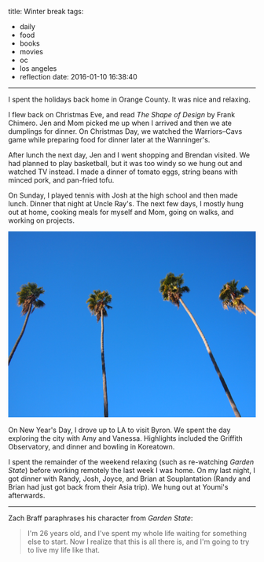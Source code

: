 title: Winter break
tags:
  - daily
  - food
  - books
  - movies
  - oc
  - los angeles
  - reflection
date: 2016-01-10 16:38:40
---

I spent the holidays back home in Orange County. It was nice and relaxing.

I flew back on Christmas Eve, and read *The Shape of Design* by Frank Chimero. Jen and Mom picked me up when I arrived and then we ate dumplings for dinner. On Christmas Day, we watched the Warriors–Cavs game while preparing food for dinner later at the Wanninger's.

After lunch the next day, Jen and I went shopping and Brendan visited. We had planned to play basketball, but it was too windy so we hung out and watched TV instead. I made a dinner of tomato eggs, string beans with minced pork, and pan-fried tofu.

On Sunday, I played tennis with Josh at the high school and then made lunch. Dinner that night at Uncle Ray's. The next few days, I mostly hung out at home, cooking meals for myself and Mom, going on walks, and working on projects.

![Palm trees in LA.](/images/la-palms.jpg)

On New Year's Day, I drove up to LA to visit Byron. We spent the day exploring the city with Amy and Vanessa. Highlights included the Griffith Observatory, and dinner and bowling in Koreatown.

I spent the remainder of the weekend relaxing (such as re-watching *Garden State*) before working remotely the last week I was home. On my last night, I got dinner with Randy, Josh, Joyce, and Brian at Souplantation (Randy and Brian had just got back from their Asia trip). We hung out at Youmi's afterwards.

---
Zach Braff paraphrases his character from *Garden State*:

> I'm 26 years old, and I've spent my whole life waiting for something else to start. Now I realize that this is all there is, and I'm going to try to live my life like that.
